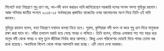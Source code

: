 সিলেটে বন্যা নিয়ন্ত্রণে শুধু ত্রাণ নয়, নদ-নদী খনন করারও দাবি জানিয়েছেন সরকারি দলের সংসদ সদস্য মুহিবুর রহমান। আজ শনিবার জাতীয় সংসদে ২০২৪-২৫ অর্থবছরের প্রস্তাবিত বাজেটের ওপর আলোচনায় অংশ নিয়ে তিনি এই দাবি জানান।

মুহিবুর রহমান বলেন, বন্যা নিয়ন্ত্রণে যথাযথ ব্যবস্থা নিতে হবে। সুরমা, কুশিয়ারা নদী খনন না করে শুধু ত্রাণ দিয়ে মানুষকে রক্ষা করা যাবে না। নদীর তলদেশ ভরাট হয়ে গেছে পাথর ও পলিতে। তিনি বলেন, তাঁদের এলাকায় শত শত বছর ধরে মানুষ নদী থেকে পাথর ও বালু তুলে জীবিকা নির্বাহ করে আসছে। কিন্তু এখন পরিবেশের দোহাই দিয়ে পাথর তোলা বন্ধ রাখা হয়েছে। অন্যদিকে বিদেশ থেকে পাথর আমদানি করা হচ্ছে। এটি ভেবে দেখা দরকার।
